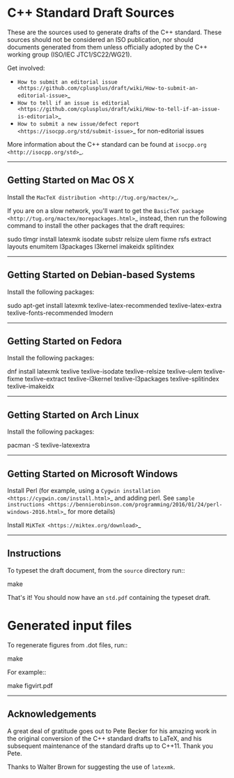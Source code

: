 # C++ Standard Draft Sources

<html>
<!-- 
This comment is included to trigger the github actions build! heh
-->
</html>
These are the sources used to generate drafts of the C++
standard. These sources should not be considered an ISO publication,
nor should documents generated from them unless officially adopted by
the C++ working group (ISO/IEC JTC1/SC22/WG21).

Get involved:

- `How to submit an editorial issue <https://github.com/cplusplus/draft/wiki/How-to-submit-an-editorial-issue>`_
- `How to tell if an issue is editorial <https://github.com/cplusplus/draft/wiki/How-to-tell-if-an-issue-is-editorial>`_
- `How to submit a new issue/defect report <https://isocpp.org/std/submit-issue>`_ for non-editorial issues

More information about the C++ standard can be found at `isocpp.org <http://isocpp.org/std>`_.

---------------------------
Getting Started on Mac OS X
---------------------------

Install the `MacTeX distribution <http://tug.org/mactex/>`_.

If you are on a slow network, you'll want to get the `BasicTeX package <http://tug.org/mactex/morepackages.html>`_ instead,
then run the following command to install the other packages that the draft requires:

   sudo tlmgr install latexmk isodate substr relsize ulem fixme rsfs extract layouts enumitem l3packages l3kernel imakeidx splitindex

---------------------------------------
Getting Started on Debian-based Systems
---------------------------------------

Install the following packages:

   sudo apt-get install latexmk texlive-latex-recommended texlive-latex-extra texlive-fonts-recommended lmodern

-------------------------
Getting Started on Fedora
-------------------------

Install the following packages:

   dnf install latexmk texlive texlive-isodate texlive-relsize texlive-ulem texlive-fixme texlive-extract texlive-l3kernel texlive-l3packages texlive-splitindex texlive-imakeidx

-----------------------------
Getting Started on Arch Linux
-----------------------------

Install the following packages:

   pacman -S texlive-latexextra

-----------------------------
Getting Started on Microsoft Windows
-----------------------------

Install Perl (for example, using a `Cygwin installation <https://cygwin.com/install.html>`_ and adding perl.
See `sample instructions <https://bennierobinson.com/programming/2016/01/24/perl-windows-2016.html>`_ for more details)

Install `MiKTeX <https://miktex.org/download>`_

------------
Instructions
------------

To typeset the draft document, from the ``source`` directory run::

  make

That's it! You should now have an ``std.pdf`` containing the typeset draft.

Generated input files
=====================

To regenerate figures from .dot files, run::

   make <pdfname>

For example::

   make figvirt.pdf

----------------
Acknowledgements
----------------

A great deal of gratitude goes out to Pete Becker for his amazing work
in the original conversion of the C++ standard drafts to LaTeX, and
his subsequent maintenance of the standard drafts up to C++11. Thank
you Pete.

Thanks to Walter Brown for suggesting the use of ``latexmk``.
